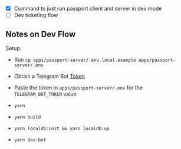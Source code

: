 - [x] Command to just run passport client and server in dev mode
- [ ] Dev ticketing flow

## Notes on Dev Flow

Setup:

- Run `cp apps/passport-server/.env.local.example apps/passport-server/.env`
- Obtain a Telegram Bot [Token](https://core.telegram.org/bots/tutorial#obtain-your-bot-token)
- Paste the token in `apps/passport-server/.env` for the `TELEGRAM_BOT_TOKEN` value

- `yarn`
- `yarn build`
- `yarn localdb:init && yarn localdb:up`
- `yarn dev:bot`
